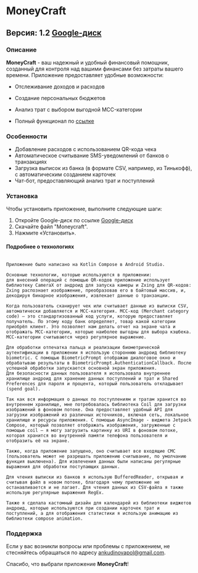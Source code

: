 # MoneyCraft

## Версия: 1.2 [Google-диск](https://drive.google.com/drive/folders/1Jy1kMbPBR5o22QhU-c_1MuGSR9eUFC_h?usp=sharing)

### Описание

**MoneyCraft** - ваш надежный и удобный финансовый помощник, созданный для контроля над вашими финансами без затраты вашего времени. 
Приложение предоставляет удобные возможности:

- Отслеживание доходов и расходов
- Создание персональных бюджетов
- Анализ трат с выбором выгодной MCC-категории

- Полный функционал по [ссылке](https://mm.tt/app/map/3116855325?t=QiOMPbhAsV)

### Особенности

- Добавление расходов с использованием QR-кода чека
- Автоматическое считывание SMS-уведомлений от банков о транзакциях
- Загрузка выписок из банка (в формате CSV, например, из Тинькофф), с автоматическим созданием карточек
- Чат-бот, предоставляющий анализ трат и поступлений

### Установка

Чтобы установить приложение, выполните следующие шаги:

1. Откройте Google-диск по ссылке [Google-диск](https://drive.google.com/drive/folders/1Jy1kMbPBR5o22QhU-c_1MuGSR9eUFC_h?usp=sharing)
2. Скачайте файл "Moneycraft".
3. Нажмите «Установить».



#### Подробнее о технологиях

```

Приложение было написано на Kotlin Compose в Android Studio.

Основные технологии, которые используются в приложении:
для внесений операций с помощью QR-кодов приложение использует библиотеку CameraX от андроид для запуска камеры и Zxing для QR-кодов: Zxing распознает изображение, преобразовав его в байтовый массив, и, декодируя бинарное изображения, извлекает данные о транзакции.

Когда пользователь сканирует чек или считывает данные из выписки CSV, автоматически добавляется и MCC-категория. MCC-код (Merchant category code) — это стандартизованный код услуги, которую предоставляет получатель. По этому коду банк определяет, товар какой категории приобрёл клиент. Это позволяет нам делать отчет на экране чата и отображать MCC-категории, которые наиболее выгодны для выбора кэшбека. MCC-категории считываются через регулярное выражение.

Для обработки отпечатка пальца и реализации биометрической аутентификации в приложении я использую стороннюю андроид библиотеку biometric. С помощью BiometricPrompt отображаю диалоговое окно и обрабатываю результаты в BiometricPrompt.AuthenticationCallback. После успешной обработки запускается основной экран приложения.
Для безопасности данных пользователя я использовала внутреннее хранилище андроид для хранение данных поступлений и трат и Shared Preferences для пароля и процента, который пользователь откладывает (spend goal).

Так как вся информация о данных по поступлениям и тратам хранится во внутреннем хранилище, мне потребовалась библиотека Coil для загрузки изображений в фоновом потоке. Она предоставляет удобный API для загрузки изображений из различных источников, включая сеть, локальное хранилище и ресурсы приложения. С помощью AsyncImage - виджета Jetpack Compose, который позволяет отображать изображения, загруженные с помощью coil – я могу загрузить картинку из URI в фоновом потоке, которая хранится во внутренней памяти телефона пользователя и отобразить её на экране.

Также, когда приложение запущено, оно считывает все входящие СМС (пользователь может не разрешать приложению считывание, по умолчанию функция выключена). Для извлечения данных были написаны регулярные выражения для обработки поступающих данных.

Для чтения выписки из банков я использую BufferedReader, открывая и считывая файл в новом потоке, благодаря чему приложение не останавливается и не лагает. Для чтения данных из CSV-файла я также использую регулярные выражения RegEx.

Также я сделала кастомный дизайн для календарей из библиотеки виджетов андроид, которые используются при создании карточек трат и поступлений, а для отображения статистики я использую анимацию из библиотеки compose animation.

```

### Поддержка

Если у вас возникли вопросы или проблемы с приложением, не стесняйтесь обращаться по адресу [ankudinovapol@gmail.com](mailto:ankudinovapol@gmail.com).

Спасибо, что выбрали приложение **MoneyCraft**!
